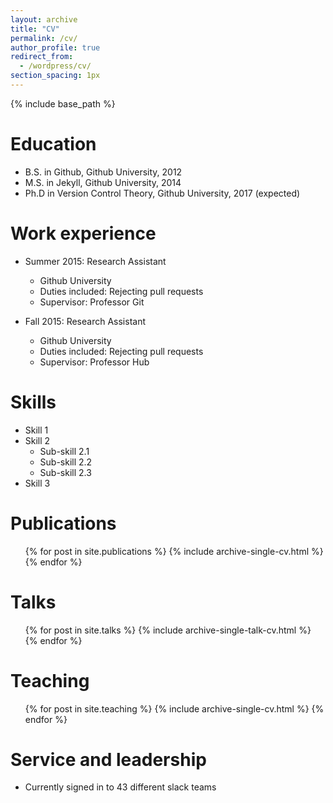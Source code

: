 ```yaml
---
layout: archive
title: "CV"
permalink: /cv/
author_profile: true
redirect_from:
  - /wordpress/cv/
section_spacing: 1px
---
```


{% include base_path %}

Education
======
* B.S. in Github, Github University, 2012
* M.S. in Jekyll, Github University, 2014
* Ph.D in Version Control Theory, Github University, 2017 (expected)

<p style="height:{{ page.section_spacing }}"> </p>

Work experience
======
* Summer 2015: Research Assistant
  * Github University
  * Duties included: Rejecting pull requests
  * Supervisor: Professor Git

* Fall 2015: Research Assistant
  * Github University
  * Duties included: Rejecting pull requests
  * Supervisor: Professor Hub
  
<p style="height:{{ page.section_spacing }}"> </p>

Skills
======
* Skill 1
* Skill 2
  * Sub-skill 2.1
  * Sub-skill 2.2
  * Sub-skill 2.3
* Skill 3

<p style="height:{{ page.section_spacing }}"> </p>

Publications
======
  <ul>{% for post in site.publications %}
    {% include archive-single-cv.html %}
  {% endfor %}</ul>
  
<p style="height:{{ page.section_spacing }}"> </p>

Talks
======
  <ul>{% for post in site.talks %}
    {% include archive-single-talk-cv.html %}
  {% endfor %}</ul>
  
<p style="height:{{ page.section_spacing }}"> </p>

Teaching
======
  <ul>{% for post in site.teaching %}
    {% include archive-single-cv.html %}
  {% endfor %}</ul>
  
<p style="height:{{ page.section_spacing }}"> </p>

Service and leadership
======
* Currently signed in to 43 different slack teams
